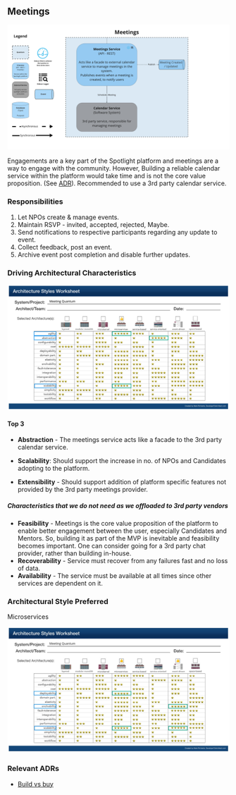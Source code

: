 ## Meetings

![Image](../diagrams/quanta/meeting-quanta.jpg)

Engagements are a key part of the Spotlight platform and meetings are a way to engage with the community. However, Building a reliable calendar service within the platform would take time and is not the core value proposition. (See [ADR](../ADRs/003.adr-build-vs-buy.md)). Recommended to use a 3rd party calendar service.

### Responsibilities

1. Let NPOs create & manage events.
2. Maintain RSVP - invited, accepted, rejected, Maybe.
3. Send notifications to respective participants regarding any update to event.
4. Collect feedback, post an event.
5. Archive event post completion and disable further updates.

### Driving Architectural Characteristics

![Image](../images/meetings-quantum-worksheet.jpg)

#### Top 3

* **Abstraction** - The meetings service acts like a facade to the 3rd party calendar service.

- **Scalability**: Should support the increase in no. of NPOs and Candidates adopting to the platform.

* **Extensibility** - Should support addition of platform specific features not provided by the 3rd party meetings provider.


##### Characteristics that we do not need as we offloaded to 3rd party vendors
- **Feasibility** - Meetings is the core value proposition of the platform to enable better engagement between the user, especially Candidates and Mentors. So, building it as part of the MVP is inevitable and feasibility becomes important. One can consider going for a 3rd party chat provider, rather than building in-house.
- **Recoverability** - Service must recover from any failures fast and no loss of data.
- **Availability** - The service must be available at all times since other services are dependent on it.


### Architectural Style Preferred

Microservices

![Image](../images/meeting-quantum-arch-characteristics.jpg)

### Relevant ADRs

- [Build vs buy](../ADRs/003.adr-build-vs-buy.md)